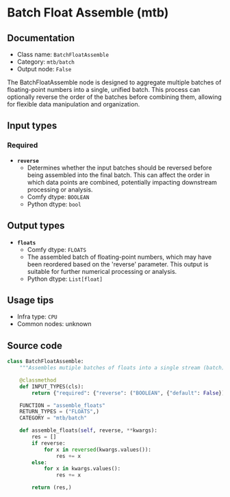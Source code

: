 # Batch Float Assemble (mtb)
## Documentation
- Class name: `BatchFloatAssemble`
- Category: `mtb/batch`
- Output node: `False`

The BatchFloatAssemble node is designed to aggregate multiple batches of floating-point numbers into a single, unified batch. This process can optionally reverse the order of the batches before combining them, allowing for flexible data manipulation and organization.
## Input types
### Required
- **`reverse`**
    - Determines whether the input batches should be reversed before being assembled into the final batch. This can affect the order in which data points are combined, potentially impacting downstream processing or analysis.
    - Comfy dtype: `BOOLEAN`
    - Python dtype: `bool`
## Output types
- **`floats`**
    - Comfy dtype: `FLOATS`
    - The assembled batch of floating-point numbers, which may have been reordered based on the 'reverse' parameter. This output is suitable for further numerical processing or analysis.
    - Python dtype: `List[float]`
## Usage tips
- Infra type: `CPU`
- Common nodes: unknown


## Source code
```python
class BatchFloatAssemble:
    """Assembles mutiple batches of floats into a single stream (batch)"""

    @classmethod
    def INPUT_TYPES(cls):
        return {"required": {"reverse": ("BOOLEAN", {"default": False})}}

    FUNCTION = "assemble_floats"
    RETURN_TYPES = ("FLOATS",)
    CATEGORY = "mtb/batch"

    def assemble_floats(self, reverse, **kwargs):
        res = []
        if reverse:
            for x in reversed(kwargs.values()):
                res += x
        else:
            for x in kwargs.values():
                res += x

        return (res,)

```
